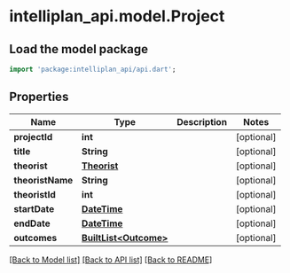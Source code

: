 # intelliplan_api.model.Project

## Load the model package
```dart
import 'package:intelliplan_api/api.dart';
```

## Properties
Name | Type | Description | Notes
------------ | ------------- | ------------- | -------------
**projectId** | **int** |  | [optional] 
**title** | **String** |  | [optional] 
**theorist** | [**Theorist**](Theorist.md) |  | [optional] 
**theoristName** | **String** |  | [optional] 
**theoristId** | **int** |  | [optional] 
**startDate** | [**DateTime**](DateTime.md) |  | [optional] 
**endDate** | [**DateTime**](DateTime.md) |  | [optional] 
**outcomes** | [**BuiltList&lt;Outcome&gt;**](Outcome.md) |  | [optional] 

[[Back to Model list]](../README.md#documentation-for-models) [[Back to API list]](../README.md#documentation-for-api-endpoints) [[Back to README]](../README.md)


